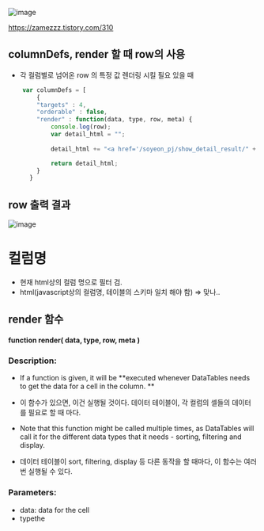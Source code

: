 ![image](https://user-images.githubusercontent.com/15938354/136945410-2d35c332-05e6-45a3-8302-204ed542f2e5.png)


https://zamezzz.tistory.com/310


## columnDefs, render 할 때 row의 사용 
- 각 컬럼별로 넘어온  row 의 특정 값 렌더링 시킬 필요 있을 때 
 
```javascript 
    var columnDefs = [
        {
        "targets" : 4,
        "orderable" : false,
        "render" : function(data, type, row, meta) {
            console.log(row);
            var detail_html = "";
            
            detail_html += "<a href='/soyeon_pj/show_detail_result/" + row["result_folder_name"] + "/NONE/Dynamic/'>CLICK</a>";

            return detail_html;
        }
      }
```
## row 출력 결과 
![image](https://user-images.githubusercontent.com/15938354/136940953-79842f0c-b880-4e6a-83fd-647c3c8b0ad1.png)


# 컬럼명
- 현재 html상의 컬럼 명으로 필터 검.
- html(javascript상의 컬럼명, 테이블의 스키마 일치 해야 함) => 맞나..

## render 함수
 
#### function render( data, type, row, meta )

### Description:
- If a function is given, it will be **executed whenever DataTables needs to get the data for a cell in the column. ** 
- 이 함수가 있으면, 이건 실행될 것이다. 데이터 테이블이, 각 컬럼의 셀들의 데이터를 필요로 할 때 마다. 
 
- Note that this function might be called multiple times, as DataTables will call it for the different data types that it needs - sorting, filtering and display.

- 데이터 테이블이 sort, filtering, display 등 다른 동작을 할 때마다, 이 함수는 여러 번 실행될 수 있다.

### Parameters:

- data: data for the cell 
- typethe 
